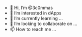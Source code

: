 - 👋 Hi, I’m @3c0mmas      
- 👀 I’m interested in dApps   
- 🌱 I’m currently learning ...   
- 💞️ I’m looking to collaborate on ...   
- 📫 How to reach me ...  

<!---
3c0mmas/3c0mmas is a ✨ special ✨ repository because its `README.md` (this file) appears on your GitHub profile.
You can click the Preview link to take a look at your changes.
--->
